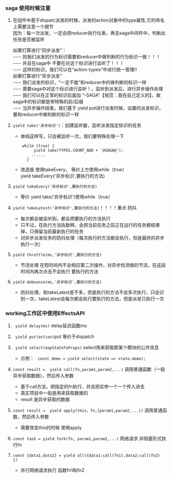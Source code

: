 ### saga 使用时候注意

1. 在组件中基于dispatc派发的时候，派发的action对象中的type属性,它的命名上需要注意一个细节<br/>
   因为：每一次派发，一定会把reducer执行仪表，再去saga中间件中，判断此任务是否被监听<br />

   如果打算进行“同步派发”：<br />
   ---- 则我们派发的行为标识需要和reducer中做判断的行为标识一致！！！<br />
   ---- 并且在saga中 不要在对这个标识进行监听了！！！<br />
   ---- 这样的标识，我们可以在“action-types”中进行统一管理!!<br />
   如果打算进行“异步派发”<br />
   ---- 我们派发的标识，“一定不能”和reducer中的做判断的标识一样<br />
   ---- 需要saga中对这个标识进行监听！，监听到派发后，进行异步操作处理<br />
   ---- 我们可以在正常的标识后面加 “-SAGA”【规范：我在自己定义的】，故saga中的标识都是带特殊的前/后缀<br />
   ---- 当异步操作结束，我们基于 yield put进行派发时候，设置的派发标识，要和reducer中做判断的标识一样

2. `yield take('异步标识')`：创建监听器，监听派发指定标识的任务

   - 单纯这样写，只会被监听一次，我们要特殊处理一下

   ```
       while (true) {
            yield take(TYPES.COUNT_ADD + '@SAGA@');
           ......
         }
   ```

   - 改造版 使用takeEvery， 等价上方使用while（true）<br/>
     yield takeEvery('异步标识',要执行的方法)

3. `yield takeEvery('异步标识',要执行的方法)`

   - 等价 yield take('异步标识')使用while（true）<br/>

4. `yield takeLatest('异步标识',要执行的方法)`！！！！重点 防抖

   - 每次都会被监听到，都会把要执行的方法执行<br/>
   - 只不过，在执行方法执勤啊，会把当前任务之前正在运行的任务都结束掉，只保留当前最新执行的任务<br/>
   - 对异步派发任务的防抖处理（每次执行的方法都会执行，但是最终的异步执行一次）

5. `yield throttle(ms,'异步标识',要执行的方法)`

   - 节流处理 在短时间内不会相应第二次操作，对异步检测做的节流，在这段时间内再次点击不会执行 要执行的方法

6. `yield debounce(ms,'异步标识',要执行的方法)`

   - 防抖处理，和takeLatest差不多，但是执行的方法不会多次执行，只会识别一次，takeLatest会每次都会执行要执行的方法，但是派发只执行一次

### working工作区中使用EffectsAPI

1. ` yield delay(ms)` delay延迟函数ms
2. ` yield put(action)`put 等价于dispatch
3. ` yield select(mapStateToProps)` select用来获取那某个模块的公共信息
   - 示例： ` const demo = yield select(state => state.demo);`<br />
4. `const result =  yield call(fn,param1,param2,...)` 调用普通函数（一般异步获取数据），然后传入参数
   - 基于call方法，把指定的fn执行，并且把实参一个一个传入进去
   - 真实项目中一般是用来获取数据的
   - result 是异步获取的数据
5. `const result =  yield apply(this，fn,[param1,param2,...])` 调用普通函数，然后传入参数

   - 需要改变this的时候 使用apply

6. `const task = yield fork(fn, param1,param2,...)` 网络请求 非阻塞形式执行fn

7. `const {data1,data2} = yield all({data1:call(fn1),data2:call(fn2)  })`
   - 并行网络请求执行 函数fn1和fn2
